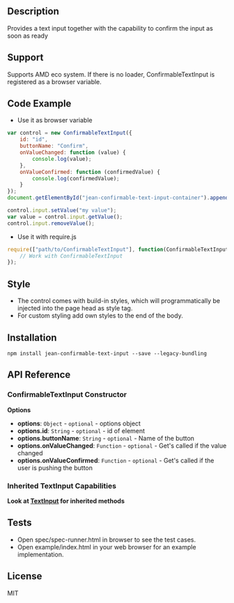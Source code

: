 ## Description

Provides a text input together with the capability to confirm the input as soon as ready

## Support
Supports AMD eco system. If there is no loader, ConfirmableTextInput is registered as a browser variable.

## Code Example
- Use it as browser variable
```js
var control = new ConfirmableTextInput({
    id: "id",
    buttonName: "Confirm",
    onValueChanged: function (value) {
        console.log(value);
    },
    onValueConfirmed: function (confirmedValue) {
        console.log(confirmedValue);
    }
});
document.getElementById("jean-confirmable-text-input-container").appendChild(control.element);

control.input.setValue("my value");
var value = control.input.getValue();
control.input.removeValue();

```
- Use it with require.js
```js
require(["path/to/ConfirmableTextInput"], function(ConfirmableTextInput){
    // Work with ConfirmableTextInput
});
```

## Style
- The control comes with build-in styles, which will programmatically be injected into the page head as style tag. 
- For custom styling add own styles to the end of the body.

## Installation

`npm install jean-confirmable-text-input --save --legacy-bundling`

## API Reference

### ConfirmableTextInput Constructor

**Options**
- **options**: `Object` - `optional` - options object
- **options.id**: `String` - `optional` - id of element
- **options.buttonName**: `String` - `optional` - Name  of the button
- **options.onValueChanged**: `Function` - `optional` - Get's called if the value changed
- **options.onValueConfirmed**: `Function` - `optional` - Get's called if the user is pushing the button


### Inherited TextInput Capabilities

**Look at [TextInput](https://github.com/je-an/jean-text-input) for inherited methods**

## Tests

- Open spec/spec-runner.html in browser to see the test cases.
- Open example/index.html in your web browser for an example implementation.

## License

MIT